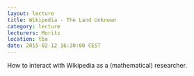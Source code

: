 ```yaml
---
layout: lecture
title: Wikipedia - The Land Unknown
category: lecture
lecturers: Moritz
location: tba
date: 2015-02-12 16:30:00 CEST
---
```


How to interact with Wikipedia as a (mathematical) researcher.

